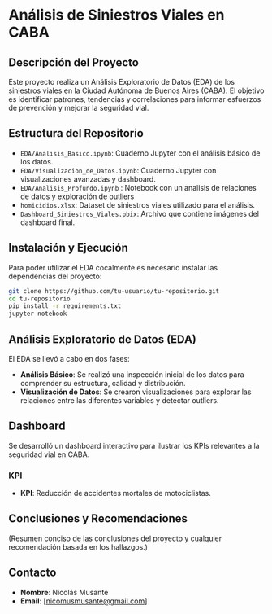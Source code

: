 # Análisis de Siniestros Viales en CABA

## Descripción del Proyecto

Este proyecto realiza un Análisis Exploratorio de Datos (EDA) de los siniestros viales en la Ciudad Autónoma de Buenos Aires (CABA). El objetivo es identificar patrones, tendencias y correlaciones para informar esfuerzos de prevención y mejorar la seguridad vial.

## Estructura del Repositorio

- `EDA/Analisis_Basico.ipynb`: Cuaderno Jupyter con el análisis básico de los datos.
- `EDA/Visualizacion_de_Datos.ipynb`: Cuaderno Jupyter con visualizaciones avanzadas y dashboard.
- `EDA/Analisis_Profundo.ipynb` : Notebook con un analisis de relaciones de datos y exploración de outliers
- `homicidios.xlsx`: Dataset de siniestros viales utilizado para el análisis.
- `Dashboard_Siniestros_Viales.pbix`: Archivo que contiene imágenes del dashboard final.

## Instalación y Ejecución

Para poder utilizar el EDA cocalmente es necesario instalar las dependencias del proyecto:

```bash
git clone https://github.com/tu-usuario/tu-repositorio.git
cd tu-repositorio
pip install -r requirements.txt
jupyter notebook
```

## Análisis Exploratorio de Datos (EDA)

El EDA se llevó a cabo en dos fases:

- **Análisis Básico**: Se realizó una inspección inicial de los datos para comprender su estructura, calidad y distribución.
- **Visualización de Datos**: Se crearon visualizaciones para explorar las relaciones entre las diferentes variables y detectar outliers.

## Dashboard

Se desarrolló un dashboard interactivo para ilustrar los KPIs relevantes a la seguridad vial en CABA.


### KPI

- **KPI**: Reducción de accidentes mortales de motociclistas.

## Conclusiones y Recomendaciones

(Resumen conciso de las conclusiones del proyecto y cualquier recomendación basada en los hallazgos.)

## Contacto

- **Nombre**: Nicolás Musante
- **Email**: [nicomusmusante@gmail.com]
